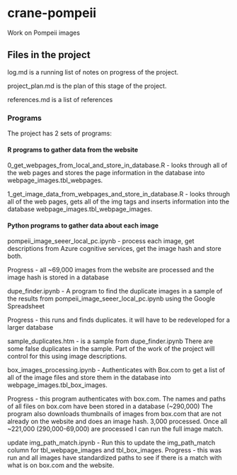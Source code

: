 # crane-pompeii
Work on Pompeii images

## Files in the project
log.md is a running list of notes on progress of the project.

project_plan.md is the plan of this stage of the project.

references.md is a list of references

### Programs
The project has 2 sets of programs:

#### R programs to gather data from the website
0_get_webpages_from_local_and_store_in_database.R - looks through all of the web pages and stores the page information in the database into webpage_images.tbl_webpages.

1_get_image_data_from_webpages_and_store_in_database.R - looks through all of the web pages, gets all of the img tags and inserts information into the database webpage_images.tbl_webpage_images.

#### Python programs to gather data about each image
pompeii_image_seeer_local_pc.ipynb - process each image, get descriptions from Azure cognitive services, get the image hash and store both.

Progress - all ~69,000 images from the website are processed and the image hash is stored in a database

dupe_finder.ipynb - A program to find the duplicate images in a sample of the results from pompeii_image_seeer_local_pc.ipynb using the Google Spreadsheet

Progress - this runs and finds duplicates.  it will have to be redeveloped for a larger database

sample_duplicates.htm - is a sample from dupe_finder.ipynb  There are some false duplicates in the sample.  Part of the work of the project will control for this using image descriptions.

box_images_processing.ipynb - Authenticates with Box.com to get a list of all of the image files and store them in the database into webpage_images.tbl_box_images.

Progress - this program authenticates with box.com. The names and paths of all files on box.com have been stored in a database (~290,000)
The program also downloads thumbnails of images from box.com that are not already on the website and does an image hash. 3,000 processed.  Once all ~221,000 (290,000-69,000) are processed I can run the full image match.


update img_path_match.ipynb - Run this to update the img_path_match column for tbl_webpage_images and tbl_box_images.
Progress - this was run and all images have standardized paths to see if there is a match with what is on box.com and the website.

